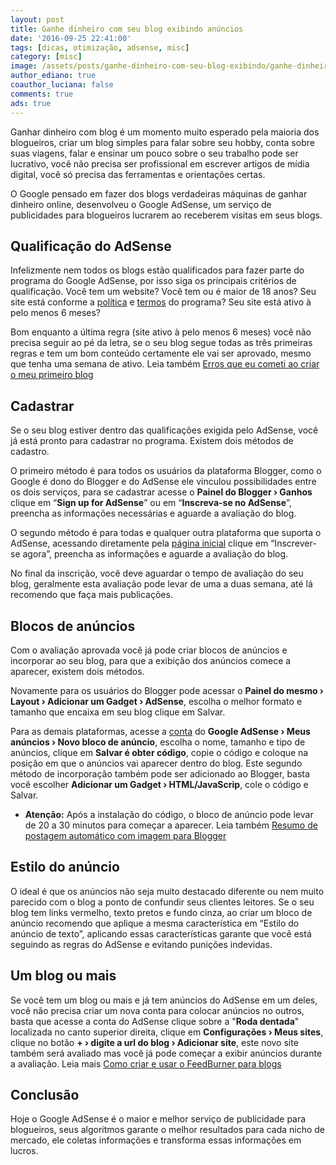 ```yaml
---
layout: post
title: Ganhe dinheiro com seu blog exibindo anúncios
date: '2016-09-25 22:41:00'
tags: [dicas, otimização, adsense, misc]
category: [misc]
image: /assets/posts/ganhe-dinheiro-com-seu-blog-exibindo/ganhe-dinheiro-com-seu-blog-exibindo.jpg
author_ediano: true
coauthor_luciana: false
comments: true
ads: true
---
```


Ganhar dinheiro com blog é um momento muito esperado pela maioria dos blogueiros, criar um blog simples para falar sobre seu hobby, conta sobre suas viagens, falar e ensinar um pouco sobre o seu trabalho pode ser lucrativo, você não precisa ser profissional em escrever artigos de mídia digital, você só precisa das ferramentas e orientações certas.

O Google pensado em fazer dos blogs verdadeiras máquinas de ganhar dinheiro online, desenvolveu o Google AdSense, um serviço de publicidades para blogueiros lucrarem ao receberem visitas em seus blogs.

## Qualificação do AdSense
Infelizmente nem todos os blogs estão qualificados para fazer parte do programa do Google AdSense, por isso siga os principais critérios de qualificação. Você tem um website? Você tem ou é maior de 18 anos? Seu site está conforme a <a href="https://support.google.com/adsense/answer/48182"  target="_blank" class="external-link" rel="nofollow">política</a> e <a href="https://www.google.com/adsense/localized-terms?hl=pt_BR" target="_blank" class="external-link" rel="nofollow">termos</a> do programa? Seu site está ativo à pelo menos 6 meses?

Bom enquanto a última regra (site ativo à pelo menos 6 meses) você não precisa seguir ao pé da letra, se o seu blog segue todas as três primeiras regras e tem um bom conteúdo certamente ele vai ser aprovado, mesmo que tenha uma semana de ativo. Leia também <a href="http://www.insideblock.com/posts/erros-que-eu-cometi-ao-criar-o-meu.html" target="_blank">Erros que eu cometi ao criar o meu primeiro blog</a>

## Cadastrar
Se o seu blog estiver dentro das qualificações exigida pelo AdSense, você já está pronto para cadastrar no programa. Existem dois métodos de cadastro.

O primeiro método é para todos os usuários da plataforma Blogger, como o Google é dono do Blogger e do AdSense ele vinculou possibilidades entre os dois serviços, para se cadastrar acesse o **Painel do Blogger › Ganhos** clique em “**Sign up for AdSense**” ou em “**Inscreva-se no AdSense**”, preencha as informações necessárias e aguarde a avaliação do blog.

O segundo método é para todas e qualquer outra plataforma que suporta o AdSense, acessando diretamente pela <a href="http://www.google.com/adsense" target="_blank" class="external-link" rel="nofollow">página inicial</a> clique em “Inscrever-se agora”, preencha as informações e aguarde a avaliação do blog.

No final da inscrição, você deve aguardar o tempo de avaliação do seu blog, geralmente esta avaliação pode levar de uma a duas semana, até lá recomendo que faça mais publicações.

## Blocos de anúncios
Com o avaliação aprovada você já pode criar blocos de anúncios e incorporar ao seu blog, para que a exibição dos anúncios comece a aparecer, existem dois métodos.

Novamente para os usuários do Blogger pode acessar o **Painel do mesmo › Layout › Adicionar um Gadget › AdSense**, escolha o melhor formato e tamanho que encaixa em seu blog clique em Salvar.

Para as demais plataformas, acesse a <a href="http://www.google.com/adsense" target="_blank" class="external-link" rel="nofollow">conta</a> do **Google AdSense › Meus anúncios › Novo bloco de anúncio**, escolha o nome, tamanho e tipo de anúncios, clique em **Salvar é obter código**, copie o código e coloque na posição em que o anúncios vai aparecer dentro do blog. Este segundo método de incorporação também pode ser adicionado ao Blogger, basta você escolher **Adicionar um Gadget › HTML/JavaScrip**, cole o código e Salvar.

* **Atenção:** Após a instalação do código, o bloco de anúncio pode levar de 20 a 30 minutos para começar a aparecer. Leia também <a href="http://www.insideblock.com/posts/resumo-de-postagem-automatico-com.html" target="_blank">Resumo de postagem automático com imagem para Blogger</a>

## Estilo do anúncio
O ideal é que os anúncios não seja muito destacado diferente ou nem muito parecido com o blog a ponto de confundir seus clientes leitores. Se o seu blog tem links vermelho, texto pretos e fundo cinza, ao criar um bloco de anúncio recomendo que aplique a mesma característica em “Estilo do anúncio de texto”, aplicando essas características garante que você está seguindo as regras do AdSense e evitando punições indevidas.

## Um blog ou mais
Se você tem um blog ou mais e já tem anúncios do AdSense em um deles, você não precisa criar um nova conta para colocar anúncios no outros, basta que acesse a conta do AdSense clique sobre a "**Roda dentada**" localizada no canto superior direita, clique em **Configurações › Meus sites**, clique no botão **+ › digite a url do blog › Adicionar site**, este novo site também será avaliado mas você já pode começar a exibir anúncios durante a avaliação. Leia mais <a href="http://www.insideblock.com/posts/como-criar-e-usar-o-feedburner-para.html" target="_blank">Como criar e usar o FeedBurner para blogs</a>

## Conclusão
Hoje o Google AdSense é o maior e melhor serviço de publicidade para blogueiros, seus algoritmos garante o melhor resultados para cada nicho de mercado, ele coletas informações e transforma essas informações em lucros.